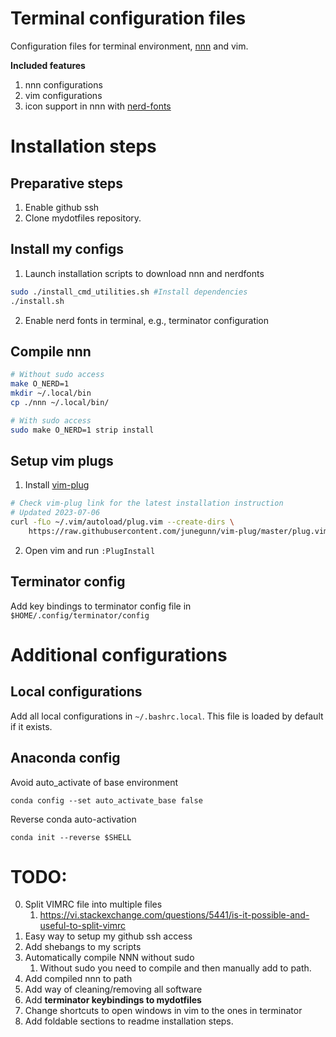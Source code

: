 # Terminal configuration files 
Configuration files for terminal environment, [nnn][1] and vim.

[1]: https://github.com/jarun/nnn

**Included features**
1. nnn configurations 
2. vim configurations 
3. icon support in nnn with [nerd-fonts](https://github.com/ryanoasis/nerd-fonts)


# Installation steps 

## Preparative steps

1. Enable github ssh
2. Clone mydotfiles repository.

## Install my configs

1. Launch installation scripts to download nnn and nerdfonts
```bash
sudo ./install_cmd_utilities.sh #Install dependencies
./install.sh
```
2. Enable nerd fonts in terminal, e.g., terminator configuration

## Compile nnn

```bash
# Without sudo access
make O_NERD=1
mkdir ~/.local/bin
cp ./nnn ~/.local/bin/

# With sudo access
sudo make O_NERD=1 strip install
```

## Setup vim plugs

1. Install [vim-plug](https://github.com/junegunn/vim-plug)
```bash
# Check vim-plug link for the latest installation instruction
# Updated 2023-07-06
curl -fLo ~/.vim/autoload/plug.vim --create-dirs \
    https://raw.githubusercontent.com/junegunn/vim-plug/master/plug.vim
```
2. Open vim and run `:PlugInstall`

## Terminator config
Add key bindings to terminator config file in `$HOME/.config/terminator/config`

# Additional configurations

## Local configurations
Add all local configurations in `~/.bashrc.local`. This file is loaded by default if it exists.

## Anaconda config
Avoid auto_activate of base environment
```
conda config --set auto_activate_base false
```
Reverse conda auto-activation
```
conda init --reverse $SHELL
```

# TODO:
0. Split VIMRC file into multiple files
   1.  https://vi.stackexchange.com/questions/5441/is-it-possible-and-useful-to-split-vimrc 
1. Easy way to setup my github ssh access
2. Add shebangs to my scripts
3. Automatically compile NNN without sudo 
   1. Without sudo you need to compile and then manually add to path. 
4. Add compiled nnn to path
5. Add way of cleaning/removing all software
6. Add **terminator keybindings to mydotfiles**
7. Change shortcuts to open windows in vim to the ones in terminator
8. Add foldable sections to readme installation steps.
